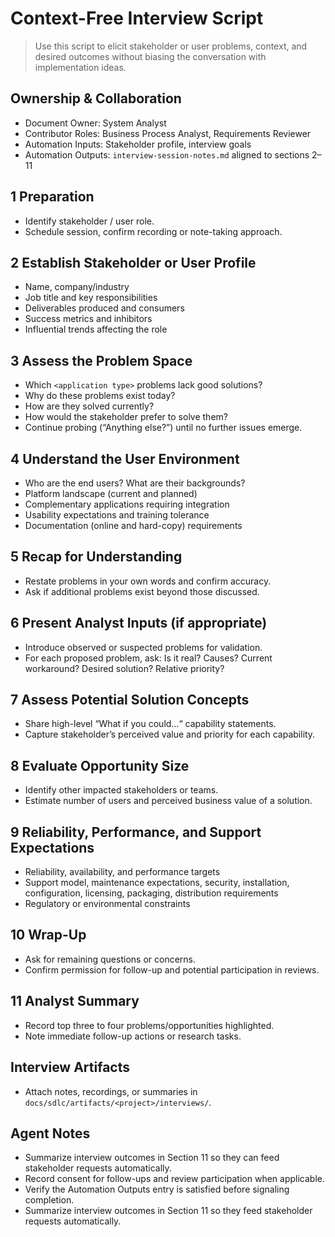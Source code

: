 # Context-Free Interview Script

> Use this script to elicit stakeholder or user problems, context, and desired outcomes without biasing the conversation with implementation ideas.

## Ownership & Collaboration

- Document Owner: System Analyst
- Contributor Roles: Business Process Analyst, Requirements Reviewer
- Automation Inputs: Stakeholder profile, interview goals
- Automation Outputs: `interview-session-notes.md` aligned to sections 2–11


## 1 Preparation

- Identify stakeholder / user role.
- Schedule session, confirm recording or note-taking approach.


## 2 Establish Stakeholder or User Profile

- Name, company/industry
- Job title and key responsibilities
- Deliverables produced and consumers
- Success metrics and inhibitors
- Influential trends affecting the role


## 3 Assess the Problem Space

- Which `<application type>` problems lack good solutions?
- Why do these problems exist today?
- How are they solved currently?
- How would the stakeholder prefer to solve them?
- Continue probing (“Anything else?”) until no further issues emerge.


## 4 Understand the User Environment

- Who are the end users? What are their backgrounds?
- Platform landscape (current and planned)
- Complementary applications requiring integration
- Usability expectations and training tolerance
- Documentation (online and hard-copy) requirements


## 5 Recap for Understanding

- Restate problems in your own words and confirm accuracy.
- Ask if additional problems exist beyond those discussed.


## 6 Present Analyst Inputs (if appropriate)

- Introduce observed or suspected problems for validation.
- For each proposed problem, ask: Is it real? Causes? Current workaround? Desired solution? Relative priority?


## 7 Assess Potential Solution Concepts

- Share high-level “What if you could…“ capability statements.
- Capture stakeholder’s perceived value and priority for each capability.


## 8 Evaluate Opportunity Size

- Identify other impacted stakeholders or teams.
- Estimate number of users and perceived business value of a solution.


## 9 Reliability, Performance, and Support Expectations

- Reliability, availability, and performance targets
- Support model, maintenance expectations, security, installation, configuration, licensing, packaging, distribution requirements
- Regulatory or environmental constraints


## 10 Wrap-Up

- Ask for remaining questions or concerns.
- Confirm permission for follow-up and potential participation in reviews.


## 11 Analyst Summary

- Record top three to four problems/opportunities highlighted.
- Note immediate follow-up actions or research tasks.


## Interview Artifacts

- Attach notes, recordings, or summaries in `docs/sdlc/artifacts/<project>/interviews/`.


## Agent Notes

- Summarize interview outcomes in Section 11 so they can feed stakeholder requests automatically.
- Record consent for follow-ups and review participation when applicable.
- Verify the Automation Outputs entry is satisfied before signaling completion.
- Summarize interview outcomes in Section 11 so they feed stakeholder requests automatically.
